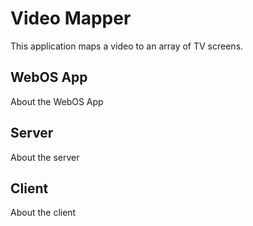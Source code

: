 # Video Mapper
This application maps a video to an array of TV screens.

## WebOS App
About the WebOS App

## Server
About the server

## Client
About the client